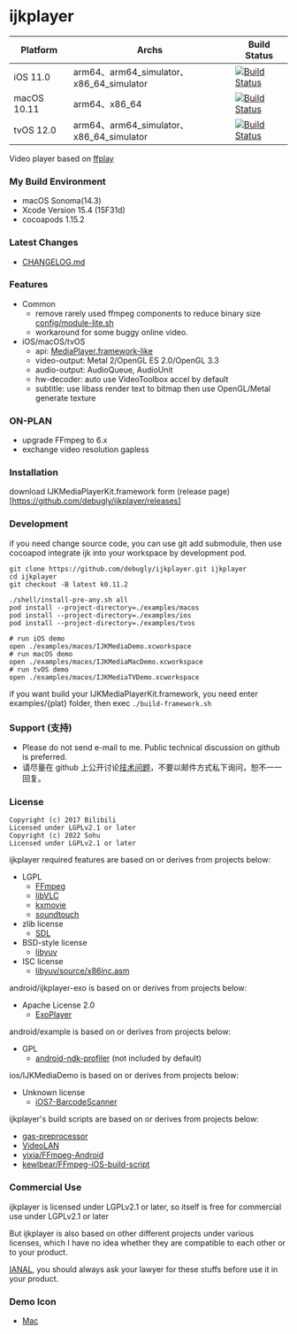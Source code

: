 # ijkplayer

| Platform    | Archs                                  | Build Status                                                                                                                                                            |
| ----------- | -------------------------------------- | ----------------------------------------------------------------------------------------------------------------------------------------------------------------------- |
| iOS 11.0    | arm64、arm64_simulator、x86_64_simulator | [![Build Status](https://github.com/debugly/ijkplayer/actions/workflows/apple.yml/badge.svg)](https://github.com/debugly/ijkplayer/actions/workflows/apple.yml) |
| macOS 10.11 | arm64、x86_64                           | [![Build Status](https://github.com/debugly/ijkplayer/actions/workflows/apple.yml/badge.svg)](https://github.com/debugly/ijkplayer/actions/workflows/apple.yml) |
| tvOS 12.0   | arm64、arm64_simulator、x86_64_simulator | [![Build Status](https://github.com/debugly/ijkplayer/actions/workflows/apple.yml/badge.svg)](https://github.com/debugly/ijkplayer/actions/workflows/apple.yml) |

Video player based on [ffplay](http://ffmpeg.org)

### My Build Environment

- macOS Sonoma(14.3)
- Xcode Version 15.4 (15F31d)
- cocoapods 1.15.2

### Latest Changes

- [CHANGELOG.md](CHANGELOG.md)

### Features

- Common
  - remove rarely used ffmpeg components to reduce binary size [config/module-lite.sh](config/module-lite.sh)
  - workaround for some buggy online video.
- iOS/macOS/tvOS
  - api: [MediaPlayer.framework-like](IJKMediaPlayerKit/IJKMediaPlayback.h)
  - video-output: Metal 2/OpenGL ES 2.0/OpenGL 3.3
  - audio-output: AudioQueue, AudioUnit
  - hw-decoder: auto use VideoToolbox accel by default
  - subtitle: use libass render text to bitmap then use OpenGL/Metal generate texture

### ON-PLAN

- upgrade FFmpeg to 6.x
- exchange video resolution gapless

### Installation

download IJKMediaPlayerKit.framework form (release page)[https://github.com/debugly/ijkplayer/releases]

### Development

if you need change source code, you can use git add submodule, then use cocoapod integrate ijk into your workspace by development pod.

```
git clone https://github.com/debugly/ijkplayer.git ijkplayer
cd ijkplayer
git checkout -B latest k0.11.2

./shell/install-pre-any.sh all
pod install --project-directory=./examples/macos
pod install --project-directory=./examples/ios
pod install --project-directory=./examples/tvos

# run iOS demo
open ./examples/macos/IJKMediaDemo.xcworkspace
# run macOS demo
open ./examples/macos/IJKMediaMacDemo.xcworkspace
# run tvOS demo
open ./examples/macos/IJKMediaTVDemo.xcworkspace
```

if you want build your IJKMediaPlayerKit.framework, you need enter examples/{plat} folder, then exec `./build-framework.sh`

### Support (支持)

- Please do not send e-mail to me. Public technical discussion on github is preferred.
- 请尽量在 github 上公开讨论[技术问题](https://github.com/debugly/ijkplayer/issues)，不要以邮件方式私下询问，恕不一一回复。

### License

```
Copyright (c) 2017 Bilibili
Licensed under LGPLv2.1 or later
Copyright (c) 2022 Sohu
Licensed under LGPLv2.1 or later
```

ijkplayer required features are based on or derives from projects below:

- LGPL
  - [FFmpeg](http://git.videolan.org/?p=ffmpeg.git)
  - [libVLC](http://git.videolan.org/?p=vlc.git)
  - [kxmovie](https://github.com/kolyvan/kxmovie)
  - [soundtouch](http://www.surina.net/soundtouch/sourcecode.html)
- zlib license
  - [SDL](http://www.libsdl.org)
- BSD-style license
  - [libyuv](https://code.google.com/p/libyuv/)
- ISC license
  - [libyuv/source/x86inc.asm](https://code.google.com/p/libyuv/source/browse/trunk/source/x86inc.asm)

android/ijkplayer-exo is based on or derives from projects below:

- Apache License 2.0
  - [ExoPlayer](https://github.com/google/ExoPlayer)

android/example is based on or derives from projects below:

- GPL
  - [android-ndk-profiler](https://github.com/richq/android-ndk-profiler) (not included by default)

ios/IJKMediaDemo is based on or derives from projects below:

- Unknown license
  - [iOS7-BarcodeScanner](https://github.com/jpwiddy/iOS7-BarcodeScanner)

ijkplayer's build scripts are based on or derives from projects below:

- [gas-preprocessor](http://git.libav.org/?p=gas-preprocessor.git)
- [VideoLAN](http://git.videolan.org)
- [yixia/FFmpeg-Android](https://github.com/yixia/FFmpeg-Android)
- [kewlbear/FFmpeg-iOS-build-script](https://github.com/kewlbear/FFmpeg-iOS-build-script) 

### Commercial Use

ijkplayer is licensed under LGPLv2.1 or later, so itself is free for commercial use under LGPLv2.1 or later

But ijkplayer is also based on other different projects under various licenses, which I have no idea whether they are compatible to each other or to your product.

[IANAL](https://en.wikipedia.org/wiki/IANAL), you should always ask your lawyer for these stuffs before use it in your product.

### Demo Icon

- [Mac](https://iconduck.com/icons/506/bilibili)
